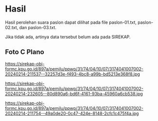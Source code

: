 # Hasil

Hasil perolehan suara paslon dapat dilihat pada file paslon-01.txt, paslon-02.txt, dan paslon-03.txt.

Jika tidak ada, artinya data tersebut belum ada pada SIREKAP.

## Foto C Plano

https://sirekap-obj-formc.kpu.go.id/897a/pemilu/ppwp/31/74/04/10/07/3174041007002-20240214-211537--32257d3e-f493-4bc8-a99b-bd5213e368f8.jpg

https://sirekap-obj-formc.kpu.go.id/897a/pemilu/ppwp/31/74/04/10/07/3174041007002-20240214-232605--80d890a6-bd6f-4161-93ba-45960a6cb538.jpg

https://sirekap-obj-formc.kpu.go.id/897a/pemilu/ppwp/31/74/04/10/07/3174041007002-20240214-211754--49a0de20-0c47-424e-8148-2cfc1c475f4a.jpg
